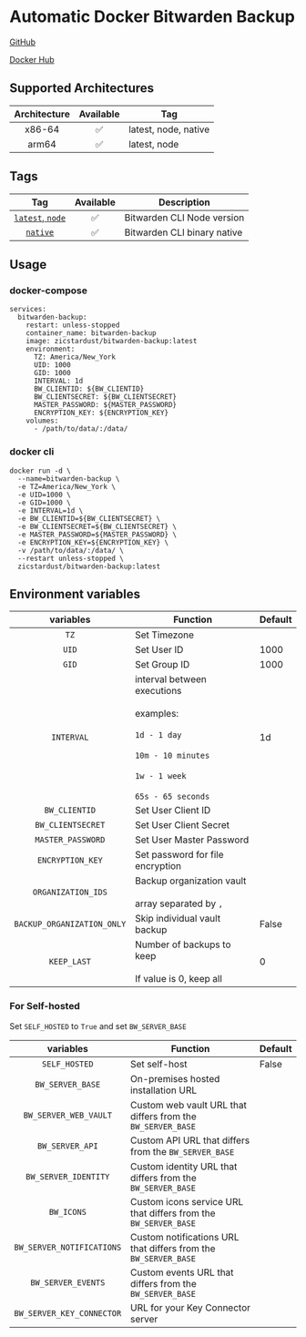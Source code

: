 # Automatic Docker Bitwarden Backup

[GitHub](https://github.com/zicstardust/bitwarden-backup)

[Docker Hub](https://hub.docker.com/r/zicstardust/bitwarden-backup)

## Supported Architectures

| Architecture | Available | Tag |
| :----: | :----: | ---- |
| x86-64 | ✅ | latest, node, native |
| arm64 | ✅ | latest, node |


## Tags


| Tag | Available | Description |
| :----: | :----: |--- |
| [`latest`, `node`](https://github.com/zicstardust/bitwarden-backup/blob/main/Dockerfile) | ✅ | Bitwarden CLI Node version |
| [`native`](https://github.com/zicstardust/bitwarden-backup/blob/main/Dockerfile.native) | ✅ | Bitwarden CLI binary native |

## Usage
### docker-compose
```
services:
  bitwarden-backup:
    restart: unless-stopped 
    container_name: bitwarden-backup
    image: zicstardust/bitwarden-backup:latest
    environment:
      TZ: America/New_York
      UID: 1000
      GID: 1000
      INTERVAL: 1d
      BW_CLIENTID: ${BW_CLIENTID}
      BW_CLIENTSECRET: ${BW_CLIENTSECRET}
      MASTER_PASSWORD: ${MASTER_PASSWORD}
      ENCRYPTION_KEY: ${ENCRYPTION_KEY}
    volumes:
      - /path/to/data/:/data/
```
### docker cli
```
docker run -d \
  --name=bitwarden-backup \
  -e TZ=America/New_York \
  -e UID=1000 \
  -e GID=1000 \
  -e INTERVAL=1d \
  -e BW_CLIENTID=${BW_CLIENTSECRET} \
  -e BW_CLIENTSECRET=${BW_CLIENTSECRET} \
  -e MASTER_PASSWORD=${MASTER_PASSWORD} \
  -e ENCRYPTION_KEY=${ENCRYPTION_KEY} \
  -v /path/to/data/:/data/ \
  --restart unless-stopped \
  zicstardust/bitwarden-backup:latest
```

## Environment variables

| variables | Function | Default |
| :----: | --- | --- |
| `TZ` | Set Timezone | |
| `UID` | Set User ID | 1000 |
| `GID` | Set Group ID | 1000 |
| `INTERVAL` | interval between executions<br/><br/>examples:<br/><br/>`1d - 1 day`<br/><br/>`10m - 10 minutes`<br/><br/>`1w - 1 week`<br/><br/>`65s - 65 seconds` | 1d |
| `BW_CLIENTID` | Set User Client ID ||
| `BW_CLIENTSECRET` | Set User Client Secret ||
| `MASTER_PASSWORD` | Set User Master Password ||
| `ENCRYPTION_KEY` | Set password for file encryption ||
| `ORGANIZATION_IDS` | Backup organization vault<br/><br/>array separated by `,` ||
| `BACKUP_ORGANIZATION_ONLY` | Skip individual vault backup | False |
| `KEEP_LAST` | Number of backups to keep<br/><br/>If value is 0, keep all | 0 |

### For Self-hosted
Set `SELF_HOSTED` to `True` and set `BW_SERVER_BASE`


| variables | Function | Default |
| :----: | --- | --- |
| `SELF_HOSTED` | Set self-host | False |
| `BW_SERVER_BASE` | On-premises hosted installation URL | |
| `BW_SERVER_WEB_VAULT` | Custom web vault URL that differs from the `BW_SERVER_BASE` | |
| `BW_SERVER_API` | Custom API URL that differs from the `BW_SERVER_BASE` | |
| `BW_SERVER_IDENTITY` | Custom identity URL that differs from the `BW_SERVER_BASE` | |
| `BW_ICONS` | Custom icons service URL that differs from the `BW_SERVER_BASE` | |
| `BW_SERVER_NOTIFICATIONS` | Custom notifications URL that differs from the `BW_SERVER_BASE` | |
| `BW_SERVER_EVENTS` | Custom events URL that differs from the `BW_SERVER_BASE` | |
| `BW_SERVER_KEY_CONNECTOR` | URL for your Key Connector server | |
